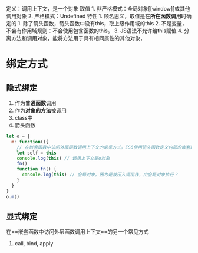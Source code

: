 定义：调用上下文，是一个对象
取值
	1. 非严格模式：全局对象[[window]]或其他调用对象
	2. 严格模式：Undefined
特性
	1. 顾名思义，取值是在**所在函数调用**时确定的
		1. 除了箭头函数，箭头函数中没有this，取上级作用域的this
	2. 不是变量，不会有作用域规则：不会使用包含函数的this。
	3. JS语法不允许给this赋值
	4. 分离方法和调用对象，能将方法用于具有相同属性的其他对象，

# 绑定方式
## 隐式绑定
1. 作为**普通函数**调用
2. 作为**对象的方法**被调用
3. class中
4. 箭头函数

```javascript
let o = {
  m: function(){
    // 在嵌套函数中访问外层函数调用上下文的常见方式。ES6使用箭头函数定义内部的嵌套函数
    let self = this 
    console.log(this) // 调用上下文是o对象
    fn()
    function fn() {
      console.log(this) // 全局对象。因为是被压入调用栈，由全局对象执行？
    }
  }
}
o.m() 
```
## 显式绑定
在==嵌套函数中访问外层函数调用上下文==的另一个常见方式
1. call, bind, apply